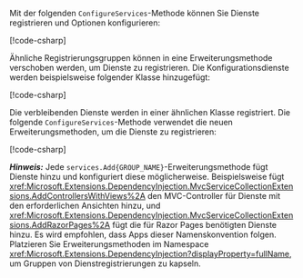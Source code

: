 <a name="csc"></a>

Mit der folgenden `ConfigureServices`-Methode können Sie Dienste registrieren und Optionen konfigurieren:

[!code-csharp[](~/fundamentals/configuration/index/samples/3.x/ConfigSample/Startup2.cs?name=snippet)]

Ähnliche Registrierungsgruppen können in eine Erweiterungsmethode verschoben werden, um Dienste zu registrieren. Die Konfigurationsdienste werden beispielsweise folgender Klasse hinzugefügt:

[!code-csharp[](~/fundamentals/configuration/index/samples/3.x/ConfigSample/Options/MyConfigServiceCollectionExtensions.cs)]

Die verbleibenden Dienste werden in einer ähnlichen Klasse registriert. Die folgende `ConfigureServices`-Methode verwendet die neuen Erweiterungsmethoden, um die Dienste zu registrieren:

[!code-csharp[](~/fundamentals/configuration/index/samples/3.x/ConfigSample/Startup4.cs?name=snippet)]

**_Hinweis:_** Jede `services.Add{GROUP_NAME}`-Erweiterungsmethode fügt Dienste hinzu und konfiguriert diese möglicherweise. Beispielsweise fügt <xref:Microsoft.Extensions.DependencyInjection.MvcServiceCollectionExtensions.AddControllersWithViews%2A> den MVC-Controller für Dienste mit den erforderlichen Ansichten hinzu, und <xref:Microsoft.Extensions.DependencyInjection.MvcServiceCollectionExtensions.AddRazorPages%2A> fügt die für Razor Pages benötigten Dienste hinzu. Es wird empfohlen, dass Apps dieser Namenskonvention folgen. Platzieren Sie Erweiterungsmethoden im Namespace <xref:Microsoft.Extensions.DependencyInjection?displayProperty=fullName>, um Gruppen von Dienstregistrierungen zu kapseln.
